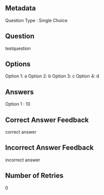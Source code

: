 ## Metadata
Question Type : Single Choice

## Question
testquestion

## Options
Option 1: a
Option 2: b
Option 3: c
Option 4: d

## Answers
Option 1 : 10

## Correct Answer Feedback
correct answer

## Incorrect Answer Feedback
incorrect answer

## Number of Retries
0

